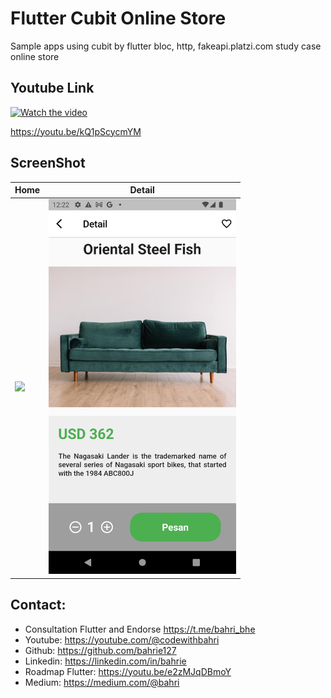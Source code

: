 # Flutter Cubit Online Store

Sample apps using cubit by flutter bloc, http, fakeapi.platzi.com study case online store

## Youtube Link

[![Watch the video](https://img.youtube.com/vi/kQ1pScycmYM/sddefault.jpg)](https://youtu.be/kQ1pScycmYM)

https://youtu.be/kQ1pScycmYM

## ScreenShot

| Home        | Detail    |
|--------------|-----------|
| <img src="1.png" width="300"/> | <img src="3.png" width="300"/>      |

## Contact:
* Consultation Flutter and Endorse https://t.me/bahri_bhe
* Youtube: https://youtube.com/@codewithbahri
* Github: https://github.com/bahrie127
* Linkedin: https://linkedin.com/in/bahrie
* Roadmap Flutter: https://youtu.be/e2zMJqDBmoY
* Medium: https://medium.com/@bahri

